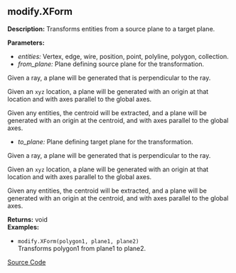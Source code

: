 ## modify.XForm  
  
  
**Description:** Transforms entities from a source plane to a target plane.

  
  
**Parameters:**  
  * *entities:* Vertex, edge, wire, position, point, polyline, polygon, collection.  
  * *from\_plane:* Plane defining source plane for the transformation. 

Given a ray, a plane will be generated that is perpendicular to the ray. 

Given an `xyz` location, a plane will be generated with an origin at that location and with axes parallel to the global axes. 

Given any entities, the centroid will be extracted,
and a plane will be generated with an origin at the centroid, and with axes parallel to the global axes.  
  * *to\_plane:* Plane defining target plane for the transformation. 

Given a ray, a plane will be generated that is perpendicular to the ray. 

Given an `xyz` location, a plane will be generated with an origin at that location and with axes parallel to the global axes. 

Given any entities, the centroid will be extracted,
and a plane will be generated with an origin at the centroid, and with axes parallel to the global axes.  
  
**Returns:** void  
**Examples:**  
  * `modify.XForm(polygon1, plane1, plane2)`  
    Transforms polygon1 from plane1 to plane2.
  

[Source Code](https://github.com/design-automation/mobius-sim-funcs/blob/main/src/modules/functions/modify/XForm.ts) 